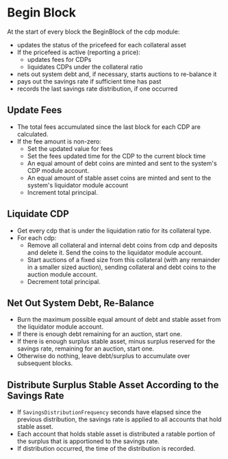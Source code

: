 <!--
order: 6
-->

# Begin Block

At the start of every block the BeginBlock of the cdp module:

- updates the status of the pricefeed for each collateral asset
- If the pricefeed is active (reporting a price):
  - updates fees for CDPs
  - liquidates CDPs under the collateral ratio
- nets out system debt and, if necessary, starts auctions to re-balance it
- pays out the savings rate if sufficient time has past
- records the last savings rate distribution, if one occurred

## Update Fees

- The total fees accumulated since the last block for each CDP are calculated.
- If the fee amount is non-zero:
  - Set the updated value for fees
  - Set the fees updated time for the CDP to the current block time
  - An equal amount of debt coins are minted and sent to the system's CDP module account.
  - An equal amount of stable asset coins are minted and sent to the system's liquidator module account
  - Increment total principal.

## Liquidate CDP

- Get every cdp that is under the liquidation ratio for its collateral type.
- For each cdp:
  - Remove all collateral and internal debt coins from cdp and deposits and delete it. Send the coins to the liquidator module account.
  - Start auctions of a fixed size from this collateral (with any remainder in a smaller sized auction), sending collateral and debt coins to the auction module account.
  - Decrement total principal.

## Net Out System Debt, Re-Balance

- Burn the maximum possible equal amount of debt and stable asset from the liquidator module account.
- If there is enough debt remaining for an auction, start one.
- If there is enough surplus stable asset, minus surplus reserved for the savings rate, remaining for an auction, start one.
- Otherwise do nothing, leave debt/surplus to accumulate over subsequent blocks.

## Distribute Surplus Stable Asset According to the Savings Rate

- If `SavingsDistributionFrequency` seconds have elapsed since the previous distribution, the savings rate is applied to all accounts that hold stable asset.
- Each account that holds stable asset is distributed a ratable portion of the surplus that is apportioned to the savings rate.
- If distribution occurred, the time of the distribution is recorded.
